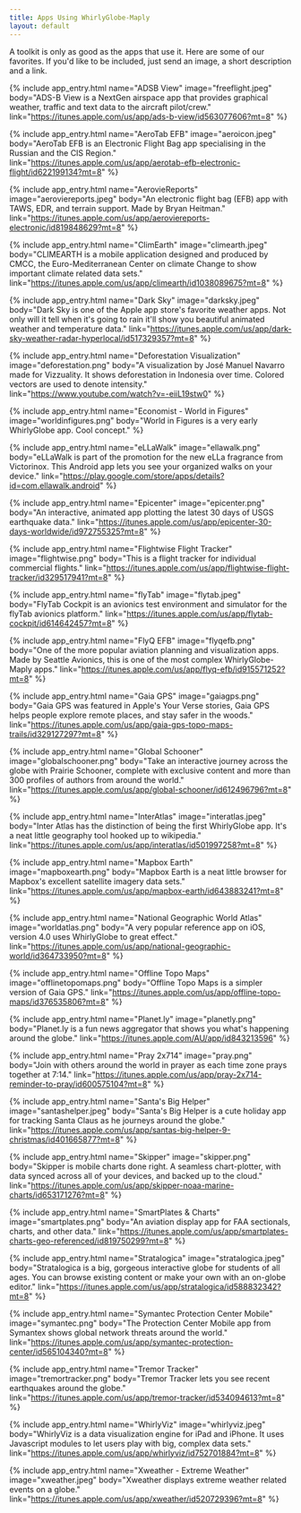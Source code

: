 ```yaml
---
title: Apps Using WhirlyGlobe-Maply
layout: default
---
```


A toolkit is only as good as the apps that use it.  Here are some of our favorites. If you'd like to be included, just send an image, a short description and a link.

{% include app_entry.html name="ADSB View" image="freeflight.jpeg" body="ADS-B View is a NextGen airspace app that provides graphical weather, traffic and text data to the aircraft pilot/crew." link="https://itunes.apple.com/us/app/ads-b-view/id563077606?mt=8" %}

{% include app_entry.html name="AeroTab EFB" image="aeroicon.jpeg" body="AeroTab EFB is an Electronic Flight Bag app specialising in the Russian and the CIS Region." link="https://itunes.apple.com/us/app/aerotab-efb-electronic-flight/id622199134?mt=8" %}

{% include app_entry.html name="AerovieReports" image="aeroviereports.jpeg" body="An electronic flight bag (EFB) app with TAWS, EDR, and terrain support.  Made by Bryan Heitman." link="https://itunes.apple.com/us/app/aeroviereports-electronic/id819848629?mt=8" %}

{% include app_entry.html name="ClimEarth" image="climearth.jpeg" body="CLIMEARTH is a mobile application designed and produced by CMCC, the Euro-Mediterranean Center on climate Change to show important climate related data sets." link="https://itunes.apple.com/us/app/climearth/id1038089675?mt=8" %}

{% include app_entry.html name="Dark Sky" image="darksky.jpeg" body="Dark Sky is one of the Apple app store's favorite weather apps.  Not only will it tell when it's going to rain it'll show you beautiful animated weather and temperature data." link="https://itunes.apple.com/us/app/dark-sky-weather-radar-hyperlocal/id517329357?mt=8" %}

{% include app_entry.html name="Deforestation Visualization" image="deforestation.png" body="A visualization by José Manuel Navarro made for Vizzuality. It shows deforestation in Indonesia over time.  Colored vectors are used to denote intensity." link="https://www.youtube.com/watch?v=-eiiL19stw0" %}

{% include app_entry.html name="Economist - World in Figures" image="worldinfigures.png" body="World in Figures is a very early WhirlyGlobe app.  Cool concept." %}

{% include app_entry.html name="eLLaWalk" image="ellawalk.png" body="eLLaWalk is part of the promotion for the new eLLa fragrance from Victorinox.  This Android app lets you see your organized walks on your device." link="https://play.google.com/store/apps/details?id=com.ellawalk.android" %}

{% include app_entry.html name="Epicenter" image="epicenter.png" body="An interactive, animated app plotting the latest 30 days of USGS earthquake data." link="https://itunes.apple.com/us/app/epicenter-30-days-worldwide/id972755325?mt=8" %}

{% include app_entry.html name="Flightwise Flight Tracker" image="flightwise.png" body="This is a flight tracker for individual commercial flights." link="https://itunes.apple.com/us/app/flightwise-flight-tracker/id329517941?mt=8" %}

{% include app_entry.html name="flyTab" image="flytab.jpeg" body="FlyTab Cockpit is an avionics test environment and simulator for the flyTab avionics platform." link="https://itunes.apple.com/us/app/flytab-cockpit/id614642457?mt=8" %}

{% include app_entry.html name="FlyQ EFB" image="flyqefb.png" body="One of the more popular aviation planning and visualization apps.  Made by Seattle Avionics, this is one of the most complex WhirlyGlobe-Maply apps." link="https://itunes.apple.com/us/app/flyq-efb/id915571252?mt=8" %}

{% include app_entry.html name="Gaia GPS" image="gaiagps.png" body="Gaia GPS was featured in Apple's Your Verse stories, Gaia GPS helps people explore remote places, and stay safer in the woods." link="https://itunes.apple.com/us/app/gaia-gps-topo-maps-trails/id329127297?mt=8" %}

{% include app_entry.html name="Global Schooner" image="globalschooner.png" body="Take an interactive journey across the globe with Prairie Schooner, complete with exclusive content and more than 300 profiles of authors from around the world." link="https://itunes.apple.com/us/app/global-schooner/id612496796?mt=8" %}

{% include app_entry.html name="InterAtlas" image="interatlas.jpeg" body="Inter Atlas has the distinction of being the first WhirlyGlobe app.  It's a neat little geography tool hooked up to wikipedia." link="https://itunes.apple.com/us/app/interatlas/id501997258?mt=8" %}

{% include app_entry.html name="Mapbox Earth" image="mapboxearth.png" body="Mapbox Earth is a neat little browser for Mapbox's excellent satellite imagery data sets." link="https://itunes.apple.com/us/app/mapbox-earth/id643883241?mt=8" %}

{% include app_entry.html name="National Geographic World Atlas" image="worldatlas.png" body="A very popular reference app on iOS, version 4.0 uses WhirlyGlobe to great effect." link="https://itunes.apple.com/us/app/national-geographic-world/id364733950?mt=8" %}

{% include app_entry.html name="Offline Topo Maps" image="offlinetopomaps.png" body="Offline Topo Maps is a simpler version of Gaia GPS." link="https://itunes.apple.com/us/app/offline-topo-maps/id376535806?mt=8" %}

{% include app_entry.html name="Planet.ly" image="planetly.png" body="Planet.ly is a fun news aggregator that shows you what's happening around the globe." link="https://itunes.apple.com/AU/app/id843213596" %}

{% include app_entry.html name="Pray 2x714" image="pray.png" body="Join with others around the world in prayer as each time zone prays together at 7:14." link="https://itunes.apple.com/us/app/pray-2x714-reminder-to-pray/id600575104?mt=8" %}

{% include app_entry.html name="Santa's Big Helper" image="santashelper.jpeg" body="Santa's Big Helper is a cute holiday app for tracking Santa Claus as he journeys around the globe." link="https://itunes.apple.com/us/app/santas-big-helper-9-christmas/id401665877?mt=8" %}

{% include app_entry.html name="Skipper" image="skipper.png" body="Skipper is mobile charts done right. A seamless chart-plotter, with data synced across all of your devices, and backed up to the cloud." link="https://itunes.apple.com/us/app/skipper-noaa-marine-charts/id653171276?mt=8" %}

{% include app_entry.html name="SmartPlates & Charts" image="smartplates.png" body="An aviation display app for FAA sectionals, charts, and other data." link="https://itunes.apple.com/us/app/smartplates-charts-geo-referenced/id819750299?mt=8" %}

{% include app_entry.html name="Stratalogica" image="stratalogica.jpeg" body="Stratalogica is a big, gorgeous interactive globe for students of all ages.  You can browse existing content or make your own with an on-globe editor." link="https://itunes.apple.com/us/app/stratalogica/id588832342?mt=8" %}

{% include app_entry.html name="Symantec Protection Center Mobile" image="symantec.png" body="The Protection Center Mobile app from Symantex shows global network threats around the world." link="https://itunes.apple.com/us/app/symantec-protection-center/id565104340?mt=8" %}

{% include app_entry.html name="Tremor Tracker" image="tremortracker.png" body="Tremor Tracker lets you see recent earthquakes around the globe." link="https://itunes.apple.com/us/app/tremor-tracker/id534094613?mt=8" %}

{% include app_entry.html name="WhirlyViz" image="whirlyviz.jpeg" body="WhirlyViz is a data visualization engine for iPad and iPhone.  It uses Javascript modules to let users play with big, complex data sets." link="https://itunes.apple.com/us/app/whirlyviz/id752701884?mt=8" %}

{% include app_entry.html name="Xweather - Extreme Weather" image="xweather.jpeg" body="Xweather displays extreme weather related events on a globe." link="https://itunes.apple.com/us/app/xweather/id520729396?mt=8" %}


